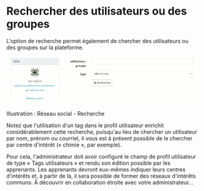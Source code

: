# Rechercher des utilisateurs ou des groupes

L'option de recherche permet également de chercher des utilisateurs ou des groupes sur la plateforme.

![](../../.gitbook/assets/image286%20%281%29.png)

Illustration : Réseau social - Recherche

Notez que l'utilisation d'un tag dans le profil utilisateur enrichit considérablement cette recherche, puisqu'au lieu de chercher un utilisateur par nom, prénom ou courriel, il vous est à présent possible de le chercher par centre d'intérêt \(« chimie », par exemple\).

Pour cela, l'administrateur doit avoir configuré le champ de profil utilisateur de type « Tags utilisateurs » et rendu son édition possible par les apprenants. Les apprenants devront eux-mêmes indiquer leurs centres d'intérêts et, à partir de là, il sera possible de former des réseaux d'intérêts communs. À découvrir en collaboration étroite avec votre administrateur...

